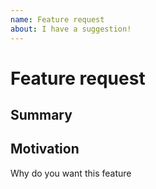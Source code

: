 ```yaml
---
name: Feature request  
about: I have a suggestion!  
---
```


# Feature request

## Summary

## Motivation

Why do you want this feature
